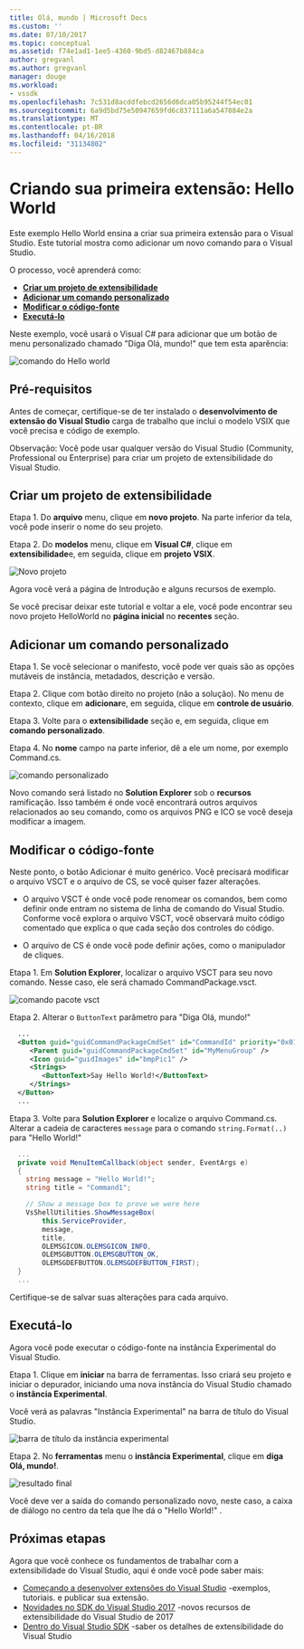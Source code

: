 ```yaml
---
title: Olá, mundo | Microsoft Docs
ms.custom: ''
ms.date: 07/10/2017
ms.topic: conceptual
ms.assetid: f74e1ad1-1ee5-4360-9bd5-d82467b884ca
author: gregvanl
ms.author: gregvanl
manager: douge
ms.workload:
- vssdk
ms.openlocfilehash: 7c531d8acddfebcd2656d6dca05b95244f54ec01
ms.sourcegitcommit: 6a9d5bd75e50947659fd6c837111a6a547884e2a
ms.translationtype: MT
ms.contentlocale: pt-BR
ms.lasthandoff: 04/16/2018
ms.locfileid: "31134802"
---
```

# <a name="creating-your-first-extension-hello-world"></a>Criando sua primeira extensão: Hello World

Este exemplo Hello World ensina a criar sua primeira extensão para o Visual Studio. Este tutorial mostra como adicionar um novo comando para o Visual Studio.

O processo, você aprenderá como:

* **[Criar um projeto de extensibilidade](#create-an-extensibility-project)**
* **[Adicionar um comando personalizado](#add-a-custom-command)**
* **[Modificar o código-fonte](#modify-the-source-code)**
* **[Executá-lo](#run-it)**

Neste exemplo, você usará o Visual C# para adicionar que um botão de menu personalizado chamado "Diga Olá, mundo!" que tem esta aparência:

![comando do Hello world](media/hello-world-say-hello-world.png)

## <a name="prerequisites"></a>Pré-requisitos

Antes de começar, certifique-se de ter instalado o **desenvolvimento de extensão do Visual Studio** carga de trabalho que inclui o modelo VSIX que você precisa e código de exemplo.

Observação: Você pode usar qualquer versão do Visual Studio (Community, Professional ou Enterprise) para criar um projeto de extensibilidade do Visual Studio.

## <a name="create-an-extensibility-project"></a>Criar um projeto de extensibilidade

Etapa 1. Do **arquivo** menu, clique em **novo projeto**. Na parte inferior da tela, você pode inserir o nome do seu projeto.

Etapa 2. Do **modelos** menu, clique em **Visual C#**, clique em **extensibilidade**e, em seguida, clique em **projeto VSIX**.

![Novo projeto](media/hello-world-new-project.png)

Agora você verá a página de Introdução e alguns recursos de exemplo.

Se você precisar deixar este tutorial e voltar a ele, você pode encontrar seu novo projeto HelloWorld no **página inicial** no **recentes** seção.

## <a name="add-a-custom-command"></a>Adicionar um comando personalizado

Etapa 1. Se você selecionar o manifesto, você pode ver quais são as opções mutáveis de instância, metadados, descrição e versão.

Etapa 2. Clique com botão direito no projeto (não a solução). No menu de contexto, clique em **adicionar**e, em seguida, clique em **controle de usuário**.

Etapa 3. Volte para o **extensibilidade** seção e, em seguida, clique em **comando personalizado**.

Etapa 4. No **nome** campo na parte inferior, dê a ele um nome, por exemplo Command.cs.

![comando personalizado](media/hello-world-custom-command.png)

Novo comando será listado no **Solution Explorer** sob o **recursos** ramificação. Isso também é onde você encontrará outros arquivos relacionados ao seu comando, como os arquivos PNG e ICO se você deseja modificar a imagem.

## <a name="modify-the-source-code"></a>Modificar o código-fonte

Neste ponto, o botão Adicionar é muito genérico. Você precisará modificar o arquivo VSCT e o arquivo de CS, se você quiser fazer alterações.

* O arquivo VSCT é onde você pode renomear os comandos, bem como definir onde entram no sistema de linha de comando do Visual Studio. Conforme você explora o arquivo VSCT, você observará muito código comentado que explica o que cada seção dos controles do código.

* O arquivo de CS é onde você pode definir ações, como o manipulador de cliques.

Etapa 1. Em **Solution Explorer**, localizar o arquivo VSCT para seu novo comando. Nesse caso, ele será chamado CommandPackage.vsct.

![comando pacote vsct](media/hello-world-command-package-vsct.png)

Etapa 2. Alterar o `ButtonText` parâmetro para "Diga Olá, mundo!"

```xml
  ...
  <Button guid="guidCommandPackageCmdSet" id="CommandId" priority="0x0100" type="Button">
     <Parent guid="guidCommandPackageCmdSet" id="MyMenuGroup" />
     <Icon guid="guidImages" id="bmpPic1" />
     <Strings>
        <ButtonText>Say Hello World!</ButtonText>
     </Strings>
  </Button>
  ...
```

Etapa 3. Volte para **Solution Explorer** e localize o arquivo Command.cs. Alterar a cadeia de caracteres `message` para o comando `string.Format(..)` para "Hello World!"

```csharp
  ...
  private void MenuItemCallback(object sender, EventArgs e)
  {
    string message = "Hello World!";
    string title = "Command1";

    // Show a message box to prove we were here
    VsShellUtilities.ShowMessageBox(
        this.ServiceProvider,
        message,
        title,
        OLEMSGICON.OLEMSGICON_INFO,
        OLEMSGBUTTON.OLEMSGBUTTON_OK,
        OLEMSGDEFBUTTON.OLEMSGDEFBUTTON_FIRST);
  }
  ...
```

Certifique-se de salvar suas alterações para cada arquivo.

## <a name="run-it"></a>Executá-lo

Agora você pode executar o código-fonte na instância Experimental do Visual Studio.

Etapa 1. Clique em **iniciar** na barra de ferramentas. Isso criará seu projeto e iniciar o depurador, iniciando uma nova instância do Visual Studio chamado o **instância Experimental**.

Você verá as palavras "Instância Experimental" na barra de título do Visual Studio.

![barra de título da instância experimental](media/hello-world-exp-instance.png)

Etapa 2. No **ferramentas** menu o **instância Experimental**, clique em **diga Olá, mundo!**.

![resultado final](media/hello-world-final-result.png)

Você deve ver a saída do comando personalizado novo, neste caso, a caixa de diálogo no centro da tela que lhe dá o "Hello World!" .

## <a name="next-steps"></a>Próximas etapas

Agora que você conhece os fundamentos de trabalhar com a extensibilidade do Visual Studio, aqui é onde você pode saber mais:

* [Começando a desenvolver extensões do Visual Studio](starting-to-develop-visual-studio-extensions.md) -exemplos, tutoriais. e publicar sua extensão.
* [Novidades no SDK do Visual Studio 2017](what-s-new-in-the-visual-studio-2017-sdk.md) -novos recursos de extensibilidade do Visual Studio de 2017
* [Dentro do Visual Studio SDK](internals/inside-the-visual-studio-sdk.md) -saber os detalhes de extensibilidade do Visual Studio